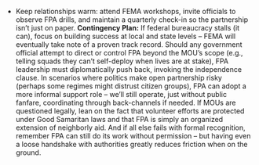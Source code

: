 - Keep relationships warm: attend FEMA workshops, invite officials to observe FPA drills, and maintain a quarterly check-in so the partnership isn’t just on paper.
**Contingency Plan:** If federal bureaucracy stalls (it can), focus on building success at local and state levels – FEMA will eventually take note of a proven track record. Should any government official attempt to direct or control FPA beyond the MOU’s scope (e.g., telling squads they can’t self-deploy when lives are at stake), FPA leadership must diplomatically push back, invoking the independence clause. In scenarios where politics make open partnership risky (perhaps some regimes might distrust citizen groups), FPA can adopt a more informal support role – we’ll still operate, just without public fanfare, coordinating through back-channels if needed. If MOUs are questioned legally, lean on the fact that volunteer efforts are protected under Good Samaritan laws and that FPA is simply an organized extension of neighborly aid. And if all else fails with formal recognition, remember FPA can still do its work without permission – but having even a loose handshake with authorities greatly reduces friction when on the ground.